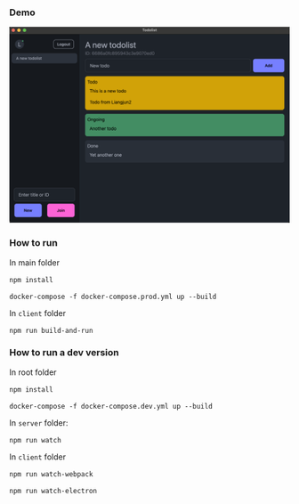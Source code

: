 ### Demo

[![Watch the video](assets/thumbnail.png)](https://youtu.be/o5C61b_XN3Y)

### How to run

In main folder

```
npm install
```

```
docker-compose -f docker-compose.prod.yml up --build
```

In `client` folder

```
npm run build-and-run
```

### How to run a dev version

In root folder

```
npm install
```

```
docker-compose -f docker-compose.dev.yml up --build
```

In `server` folder:

```
npm run watch
```

In `client` folder

```
npm run watch-webpack
```

```
npm run watch-electron
```
